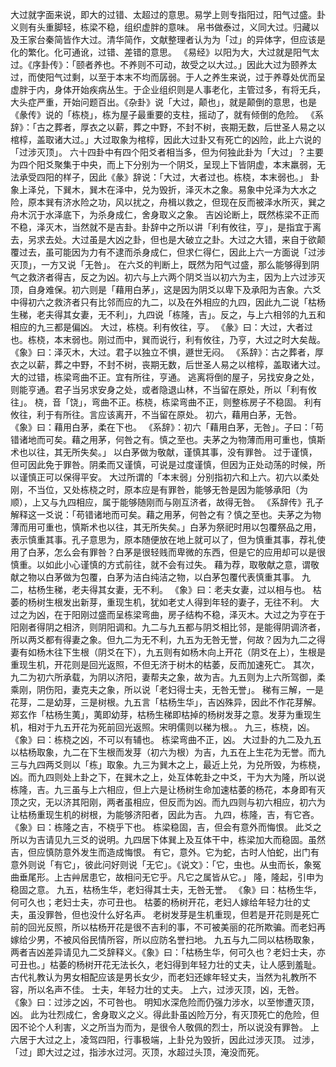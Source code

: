 大过就字面来说，即大的过错、太超过的意思。易学上则专指阳过，阳气过盛。卦义则有头重脚轻，栋梁不稳，组织虚胖的意味。
帛书做泰过，义同大过。归藏以及王家台秦简皆作大过。清华简作，文献整理者认为为「过」的异体字，但应该是化的繁化。化可通讹，过错、差错的意思。
《易经》以阳为大，大过就是阳气太过。《序卦传》：「颐者养也。不养则不可动，故受之以大过。」因此大过为颐养太过，而使阳气过剩，以至于本末不均而孱弱。于人之养生来说，过于养尊处优而呈虚胖于内，身体开始疾病丛生。于企业组织则是人事老化，主管过多，有将无兵，大头症严重，开始问题百出。《杂卦》说「大过，颠也」，就是颠倒的意思，也是《彖传》说的「栋桡」，栋为屋子最重要的支柱，摇动了，就有倾倒的危险。
《系辞》：「古之葬者，厚衣之以薪，葬之中野，不封不树，丧期无数，后世圣人易之以棺椁，盖取诸大过。」大过取象为棺椁，因此大过卦又有死亡的凶险，此上六说的「过涉灭顶」。
六十四卦中有四个阳爻者相当多，但为何独此卦为「大过」？主要为四个阳爻聚集于中央，而上下分别为一个阴爻，呈现上下皆阴虚，本末羸弱，无法承受四阳的样子，因此《彖》辞说：「大过，大者过也。栋桡，本末弱也。」
卦象上泽兑，下巽木，巽木在泽中，兑为毁折，泽灭木之象。易象中兑泽为大水之险，原本巽有济水险之功，风以扰之，舟楫以救之，但现在反而被泽水所灭，巽之舟木沉于水泽底下，为杀身成仁，舍身取义之象。
吉凶论断上，既然栋梁不正而不稳，泽灭木，当然就不是吉卦。卦辞中之所以讲「利有攸往，亨」，是指宜于离去，另求去处。大过虽是大凶之卦，但也是大破立之卦。大过之大错，来自于欲颠覆过去，虽可能因为力有不逮而杀身成仁，但求仁得仁，因此上六一方面说「过涉灭顶」，一方又说「无咎」。
在六爻的判断上，既然为阳气过盛，那么能够得到阴气之救济者得吉，反之为凶。初六与上六两个阴爻当以初六为主，因为上六过涉灭顶，自身难保。初六则是「藉用白茅」，这是因为阴爻以卑下及承阳为吉象。六爻中得初六之救济者只有比邻而应的九二，以及在外相应的九四，因此九二说「枯杨生稊，老夫得其女妻，无不利」，九四说「栋隆，吉」。反之，与上六相邻的九五和相应的九三都是偏凶。
大过，栋桡。利有攸往，亨。
《彖》曰：大过，大者过也。栋桡，本末弱也。刚过而中，巽而说行，利有攸往，乃亨，大过之时大矣哉。
《象》曰：泽灭木，大过。君子以独立不惧，遯世无闷。
《系辞》：古之葬者，厚衣之以薪，葬之中野，不封不树，丧期无数，后世圣人易之以棺椁，盖取诸大过。
大的过错，栋梁弯曲不正。宜有所往，亨通。
逃离将倒的屋子，另找安身之处，则能亨通。君子当另求安身之处，或者隐退山林，不当留在原处，所以「利有攸往」。
桡，音「饶」，弯曲不正。栋桡，栋梁弯曲不正，则整栋房子不稳固。
利有攸往，利于有所往。言应该离开，不当留在原处。
初六，藉用白茅，无咎。
《象》曰：藉用白茅，柔在下也。
《系辞》：初六「藉用白茅，无咎」。子曰：「苟错诸地而可矣。藉之用茅，何咎之有。慎之至也。夫茅之为物薄而用可重也，慎斯术也以往，其无所失矣。」
以白茅做为敬献，谨慎其事，没有罪咎。
过于谨慎，但可因此免于罪咎。阴柔而又谨慎，可说是过度谨慎，但因为正处动荡的时候，所以谨慎正可以保得平安。
大过所谓的「本末弱」分别指初六和上六。初六以柔处刚，不当位，又处栋桡之时，原本应是有罪咎，能够无咎是因为能够承阳（为顺），上又与九四相应，属于能够随刚而与刚互济者，故得无咎。
《系辞传》孔子解释这一爻说：「苟错诸地而可矣。藉之用茅，何咎之有？慎之至也。夫茅之为物薄而用可重也，慎斯术也以往，其无所失矣。」白茅为祭祀时用以包覆祭品之用，表示慎重其事。孔子意思为，原本随便放在地上就可以了，但为慎重其事，荐礼使用了白茅，怎么会有罪咎？白茅是很轻贱而卑微的东西，但是它的应用却可以是很慎重。以如此小心谨慎的方式前往，就不会有过失。
藉为荐，取敬献之意，谓敬献之物以白茅做为包覆，白茅为洁白纯洁之物，以白茅包覆代表慎重其事。
九二，枯杨生稊，老夫得其女妻，无不利。
《象》曰：老夫女妻，过以相与也。
枯萎的杨树生根发出新芽，重现生机，犹如老丈人得到年轻的妻子，无往不利。
大过之为凶，在于阳刚过盛而呈栋梁弯曲，房子结构不稳，泽灭木。大过之为亨在于阳刚者得阴之相济，则阴阳调和。九二与九五都与阴爻相比邻，是能得阴调济者，所以两爻都有得妻之象。但九二为无不利，九五为无咎无誉，何故？因为九二之得妻有如杨木往下生根（阴爻在下），九五则有如杨木向上开花（阴爻在上），生根是重现生机，开花则是回光返照，不但无济于树木的枯萎，反而加速死亡。
其次，九二为初六所承载，为阴以济阳，妻帮夫之象，故为吉。九五则为上六所驾御，柔乘刚，阴伤阳，妻克夫之象，所以说「老妇得士夫，无咎无誉」。
稊有三解，一是花芽，二是幼芽，三是树根。九五言「枯杨生华」，吉凶殊异，因此不作花芽解。郑玄作「枯杨生荑」，荑即幼芽，枯杨生稊即枯掉的杨树发芽之意。发芽为重现生机，相对于九五开花为死前回光返照。宋明儒则以稊为根。。
九三，栋桡，凶。
《象》曰：栋桡之凶，不可以有辅也。
栋梁弯曲不正，凶。
大过卦的九二及九五以枯杨取象，九二在下生根而发芽（初六为根）为吉，九五在上生花为无誉。而九三与九四两爻则以「栋」取象。九三为巽木之上，最近上兑，为兑所毁，为栋桡，凶。而九四则处上卦之下，在巽木之上，处互体乾卦之中爻，干为大为隆，所以说栋隆，吉。九三虽与上六相应，但上六是让杨树生命加速枯萎的杨花，本身即有灭顶之灾，无以济其阳刚，两者虽相应，但反而为凶。而九四则与初六相应，初六为让枯杨重现生机的树根，为能够济阳者，因此为吉。
九四，栋隆，吉，有它吝。
《象》曰：栋隆之吉，不桡乎下也。
栋梁稳固，吉，但会有意外而悔恨。
此爻之所以为吉请见九三爻的说明。九四居下体巽上及互体干中，栋梁加大而稳固。虽然吉，但应慎防意外发生而造成悔恨。
有它，意外。它为蛇，古时人怕蛇，出门有意外则说「有它」，彼此问好则说「无它」。《说文》：「它，虫也。从虫而长，象冤曲垂尾形。上古艸居患它，故相问无它乎。凡它之属皆从它。」
隆，隆起，引申为稳固之意。
九五，枯杨生华，老妇得其士夫，无咎无誉。
《象》曰：枯杨生华，何可久也；老妇士夫，亦可丑也。
枯萎的杨树开花，老妇人嫁给年轻力壮的丈夫，虽没罪咎，但也没什么好名声。
老树发芽是生机重现，但若是开花则是死亡前的回光反照，所以枯杨开花是很不吉利的事，不可被美丽的花所欺骗。而老妇再嫁给少男，不被风俗民情所容，所以应防名誉扫地。
九五与九二同以枯杨取象，两者吉凶差异请见九二爻辞释义。《象》曰：「枯杨生华，何可久也？老妇士夫，亦可丑也。」枯萎的杨树开花无法长久，老妇得到年轻力壮的丈夫，让人感到羞耻。古代礼教认为男女相配应该是男长女少，而老妇还嫁年轻丈夫，当然为礼教所不容，所以名声不佳。
士夫，年轻力壮的丈夫。
上六，过涉灭顶，凶，无咎。
《象》曰：过涉之凶，不可咎也。
明知水深危险而仍强力涉水，以至惨遭灭顶，凶。
此为壮烈成仁，舍身取义之义。得此卦虽凶险万分，有灭顶死亡的危险，但因不论个人利害，义之所当为而为，是很令人敬佩的烈士，所以说没有罪咎。
上六居于大过之上，凌驾四阳，行事极端，上卦兑为毁折，因此过涉灭顶。
过涉，「过」即大过之过，指涉水过河。灭顶，水超过头顶，淹没而死。